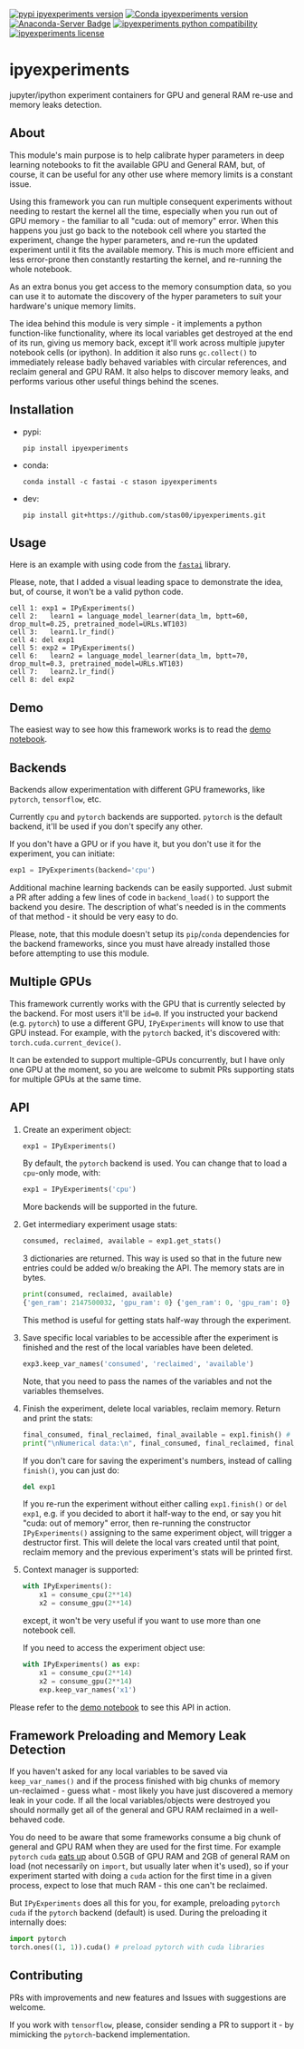 
[![pypi ipyexperiments version](https://img.shields.io/pypi/v/ipyexperiments.svg)](https://pypi.python.org/pypi/ipyexperiments)
[![Conda ipyexperiments version](https://img.shields.io/conda/v/stason/ipyexperiments.svg)](https://anaconda.org/stason/ipyexperiments)
[![Anaconda-Server Badge](https://anaconda.org/stason/ipyexperiments/badges/platforms.svg)](https://anaconda.org/stason/ipyexperiments)
[![ipyexperiments python compatibility](https://img.shields.io/pypi/pyversions/ipyexperiments.svg)](https://pypi.python.org/pypi/ipyexperiments)
[![ipyexperiments license](https://img.shields.io/pypi/l/ipyexperiments.svg)](https://pypi.python.org/pypi/ipyexperiments)

# ipyexperiments

jupyter/ipython experiment containers for GPU and general RAM re-use and memory leaks detection.

## About

This module's main purpose is to help calibrate hyper parameters in deep learning notebooks to fit the available GPU and General RAM, but, of course, it can be useful for any other use where memory limits is a constant issue.

Using this framework you can run multiple consequent experiments without needing to restart the kernel all the time, especially when you run out of GPU memory - the familiar to all "cuda: out of memory" error. When this happens you just go back to the notebook cell where you started the experiment, change the hyper parameters, and re-run the updated experiment until it fits the available memory. This is much more efficient and less error-prone then constantly restarting the kernel, and re-running the whole notebook.

As an extra bonus you get access to the memory consumption data, so you can use it to automate the discovery of the hyper parameters to suit your hardware's unique memory limits.

The idea behind this module is very simple - it implements a python function-like functionality, where its local variables get destroyed at the end of its run, giving us memory back, except it'll work across multiple jupyter notebook cells (or ipython). In addition it also runs `gc.collect()` to immediately release badly behaved variables with circular references, and reclaim general and GPU RAM. It also helps to discover memory leaks, and performs various other useful things behind the scenes.


## Installation

* pypi:

   ```
   pip install ipyexperiments
   ```
* conda:

   ```
   conda install -c fastai -c stason ipyexperiments
   ```

* dev:

   ```
   pip install git+https://github.com/stas00/ipyexperiments.git
   ```

## Usage

Here is an example with using code from the [`fastai`](https://github.com/fastai/fastai) library.

Please, note, that I added a visual leading space to demonstrate the idea, but, of course, it won't be a valid python code.

```
cell 1: exp1 = IPyExperiments()
cell 2:   learn1 = language_model_learner(data_lm, bptt=60, drop_mult=0.25, pretrained_model=URLs.WT103)
cell 3:   learn1.lr_find()
cell 4: del exp1
cell 5: exp2 = IPyExperiments()
cell 6:   learn2 = language_model_learner(data_lm, bptt=70, drop_mult=0.3, pretrained_model=URLs.WT103)
cell 7:   learn2.lr_find()
cell 8: del exp2
```

## Demo

The easiest way to see how this framework works is to read the [demo notebook](https://github.com/stas00/ipyexperiments/blob/master/demo.ipynb).

## Backends

Backends allow experimentation with different GPU frameworks, like `pytorch`, `tensorflow`, etc.

Currently `cpu` and `pytorch` backends are supported. `pytorch` is the default backend, it'll be used if you don't specify any other.

If you don't have a GPU or if you have it, but you don't use it for the experiment, you can initiate:

   ```python
   exp1 = IPyExperiments(backend='cpu')
   ```

Additional machine learning backends can be easily supported. Just submit a PR after adding a few lines of code in `backend_load()` to support the backend you desire. The description of what's needed is in the comments of that method - it should be very easy to do.

Please, note, that this module doesn't setup its `pip`/`conda` dependencies for the backend frameworks, since you must have already installed those before attempting to use this module.

## Multiple GPUs

This framework currently works with the GPU that is currently selected by the backend. For most users it'll be `id=0`. If you instructed your backend (e.g. `pytorch`) to use a different GPU, `IPyExperiments` will know to use that GPU instead. For example, with the `pytorch` backed, it's discovered with: `torch.cuda.current_device()`.

It can be extended to support multiple-GPUs concurrently, but I have only one GPU at the moment, so you are welcome to submit PRs supporting stats for multiple GPUs at the same time.

## API

1. Create an experiment object:
   ```python
   exp1 = IPyExperiments()
   ```
   By default, the `pytorch` backend is used. You can change that to load a `cpu`-only mode, with:
   ```python
   exp1 = IPyExperiments('cpu')
   ```
   More backends will be supported in the future.

2. Get intermediary experiment usage stats:
   ```python
   consumed, reclaimed, available = exp1.get_stats()
   ```
   3 dictionaries are returned. This way is used so that in the future new entries could be added w/o breaking the API. The memory stats are in bytes.

   ```python
   print(consumed, reclaimed, available)
   {'gen_ram': 2147500032, 'gpu_ram': 0} {'gen_ram': 0, 'gpu_ram': 0} {'gen_ram': 9921957888, 'gpu_ram': 7487881216}
   ```
   This method is useful for getting stats half-way through the experiment.

3. Save specific local variables to be accessible after the experiment is finished and the rest of the local variables have been deleted.

   ```python
   exp3.keep_var_names('consumed', 'reclaimed', 'available')
   ```
   Note, that you need to pass the names of the variables and not the variables themselves.

4. Finish the experiment, delete local variables, reclaim memory. Return and print the stats:
   ```python
   final_consumed, final_reclaimed, final_available = exp1.finish() # finish experiment
   print("\nNumerical data:\n", final_consumed, final_reclaimed, final_available)
   ```

   If you don't care for saving the experiment's numbers, instead of calling `finish()`, you can just do:
   ```python
   del exp1
   ```
   If you re-run the experiment without either calling `exp1.finish()` or `del exp1`, e.g. if you decided to abort it half-way to the end, or say you hit "cuda: out of memory" error, then re-running the constructor `IPyExperiments()` assigning to the same experiment object, will trigger a destructor first. This will delete the local vars created until that point, reclaim memory and the previous experiment's stats will be printed first.

5. Context manager is supported:

   ```python
   with IPyExperiments():
       x1 = consume_cpu(2**14)
       x2 = consume_gpu(2**14)
   ```
   except, it won't be very useful if you want to use more than one notebook cell.

   If you need to access the experiment object use:

   ```python
   with IPyExperiments() as exp:
       x1 = consume_cpu(2**14)
       x2 = consume_gpu(2**14)
       exp.keep_var_names('x1')
   ```

Please refer to the [demo notebook](https://github.com/stas00/ipyexperiments/blob/master/demo.ipynb) to see this API in action.


## Framework Preloading and Memory Leak Detection

If you haven't asked for any local variables to be saved via `keep_var_names()` and if the process finished with big chunks of memory un-reclaimed - guess what - most likely you have just discovered a memory leak in your code. If all the local variables/objects were destroyed you should normally get all of the general and GPU RAM reclaimed in a well-behaved code.

You do need to be aware that some frameworks consume a big chunk of general and GPU RAM when they are used for the first time. For example `pytorch` `cuda` [eats up](
https://docs.fast.ai/dev/gpu.html#unusable-gpu-ram-per-process) about 0.5GB of GPU RAM and 2GB of general RAM on load (not necessarily on `import`, but usually later when it's used), so if your experiment started with doing a `cuda` action for the first time in a given process, expect to lose that much RAM - this one can't be reclaimed.

But `IPyExperiments` does all this for you, for example, preloading `pytorch` `cuda` if the `pytorch` backend (default) is used. During the preloading it internally does:

   ```python
   import pytorch
   torch.ones((1, 1)).cuda() # preload pytorch with cuda libraries
   ```

## Contributing

PRs with improvements and new features and Issues with suggestions are welcome.

If you work with `tensorflow`, please, consider sending a PR to support it - by mimicking the `pytorch`-backend implementation.
